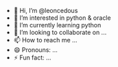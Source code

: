 - 👋 Hi, I’m @leoncedous
- 👀 I’m interested in python & oracle
- 🌱 I’m currently learning python
- 💞️ I’m looking to collaborate on ...
- 📫 How to reach me ...
- 😄 Pronouns: ...
- ⚡ Fun fact: ...

<!---
leoncedous/leoncedous is a ✨ special ✨ repository because its `README.md` (this file) appears on your GitHub profile.
You can click the Preview link to take a look at your changes.
--->
